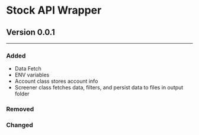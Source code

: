 # Stock API Wrapper

## Version 0.0.1

---

### Added

- Data Fetch
- ENV variables
- Account class stores account info
- Screener class fetches data, filters, and persist data to files in output folder

### Removed

### Changed
